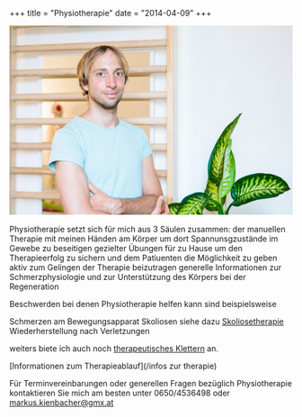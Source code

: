 +++
title = "Physiotherapie"
date = "2014-04-09"
+++


<img src="/img/portraitgross.jpg" >

Physiotherapie setzt sich für mich aus 3 Säulen zusammen:
der manuellen Therapie mit meinen Händen am Körper um dort Spannunsgzustände im Gewebe zu beseitigen
gezielter Übungen für zu Hause um den Therapieerfolg zu sichern und dem Patiuenten die Möglichkeit zu geben aktiv zum Gelingen der Therapie beizutragen
generelle Informationen zur Schmerzphysiologie und zur Unterstützung des Körpers bei der Regeneration


Beschwerden bei denen Physiotherapie helfen kann sind beispielsweise

Schmerzen am Bewegungsapparat
Skoliosen siehe dazu [Skoliosetherapie](/skoliosetherapie)
Wiederherstellung nach Verletzungen


weiters biete ich auch noch [therapeutisches Klettern](/therapeutisches-klettern) an.

[Informationen zum Therapieablauf](/infos zur therapie)

Für Terminvereinbarungen oder generellen Fragen bezüglich Physiotherapie kontaktieren Sie mich am besten unter 0650/4536498 oder markus.kienbacher@gmx.at
